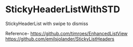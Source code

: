 StickyHeaderListWithSTD
=======================

StickyHeaderList with swipe to dismiss

Reference-
https://github.com/timroes/EnhancedListView
https://github.com/emilsjolander/StickyListHeaders
